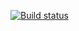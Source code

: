 [![Build status](https://ci.appveyor.com/api/projects/status/w50mt6svo6c2cinc?svg=true)](https://ci.appveyor.com/project/Malolepskaya-Elena/carddelivery2)

